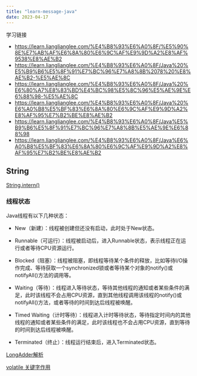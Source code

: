 ```yaml
---
title: "learn-message-java"
date: 2023-04-17
---
```


学习链接
- https://learn.lianglianglee.com/%E4%B8%93%E6%A0%8F/%E5%90%8E%E7%AB%AF%E6%8A%80%E6%9C%AF%E9%9D%A2%E8%AF%9538%E8%AE%B2
- https://learn.lianglianglee.com/%E4%B8%93%E6%A0%8F/Java%20%E5%B9%B6%E5%8F%91%E7%BC%96%E7%A8%8B%2078%20%E8%AE%B2-%E5%AE%8C
- https://learn.lianglianglee.com/%E4%B8%93%E6%A0%8F/Java%20%E6%80%A7%E8%83%BD%E4%BC%98%E5%8C%96%E5%AE%9E%E6%88%98-%E5%AE%8C
- https://learn.lianglianglee.com/%E4%B8%93%E6%A0%8F/Java%20%E6%A0%B8%E5%BF%83%E6%8A%80%E6%9C%AF%E9%9D%A2%E8%AF%95%E7%B2%BE%E8%AE%B2
- https://learn.lianglianglee.com/%E4%B8%93%E6%A0%8F/Java%E5%B9%B6%E5%8F%91%E7%BC%96%E7%A8%8B%E5%AE%9E%E6%88%98
- https://learn.lianglianglee.com/%E4%B8%93%E6%A0%8F/Java%E6%A0%B8%E5%BF%83%E6%8A%80%E6%9C%AF%E9%9D%A2%E8%AF%95%E7%B2%BE%E8%AE%B2

## String 
[String.intern()](https://tech.meituan.com/2014/03/06/in-depth-understanding-string-intern.html)

### 线程状态
Java线程有以下几种状态：

- New（新建）：线程被创建但还没有启动，此时处于New状态。

- Runnable（可运行）：线程被启动后，进入Runnable状态，表示线程正在运行或者等待CPU资源运行。

- Blocked（阻塞）：线程被阻塞，即线程等待某个条件的释放，比如等待I/O操作完成、等待获取一个synchronized锁或者等待某个对象的notify()或notifyAll()方法的调用等。

- Waiting（等待）：线程进入等待状态，等待其他线程的通知或者某些条件的满足，此时该线程不会占用CPU资源，直到其他线程调用该线程的notify()或notifyAll()方法，或者等待的时间到达后线程被唤醒。

- Timed Waiting（计时等待）：线程进入计时等待状态，等待指定时间内的其他线程的通知或者某些条件的满足，此时该线程也不会占用CPU资源，直到等待的时间到达后线程被唤醒。

- Terminated（终止）：线程运行结束后，进入Terminated状态。

[LongAdder解析](https://juejin.cn/post/7103872764984950797)

[volatile 关键字作用](http://www.51gjie.com/java/574.html)


